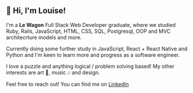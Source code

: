 ## 👋 Hi, I'm Louise!

I'm a **Le Wagon** Full Stack Web Developer graduate, where we studied Ruby, Rails, JavaScript, HTML, CSS, SQL, Postgresql, OOP and MVC architecrture models and more.

Currently doing some further study in JavaScript, React + React Native and Python and I'm keen to learn more and progress as a software engineer. 

I love a puzzle and anything logical / problem solving based! My other interests are art 🎨, music 🎶 and design. 

Feel free to reach out! You can find me on [LinkedIn](https://www.linkedin.com/in/l-stone/)
